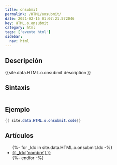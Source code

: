 ```yaml
---
title: onsubmit
permalink: /HTML/onsubmit/
date: 2021-02-15 01:07:21.572046
key: HTML.o.onsubmit
category: html
tags: ['evento html']
sidebar: 
  nav: html
---
```


## Descripción
{{site.data.HTML.o.onsubmit.description }}

## Sintaxis
~~~html
~~~

## Ejemplo
~~~java
{{ site.data.HTML.o.onsubmit.code}}
~~~

## Artículos
<ul>
{%- for _ldc in site.data.HTML.o.onsubmit.ldc -%}
   <li>
       <a href="{{_ldc['url'] }}">{{ _ldc['nombre'] }}</a>
   </li>
{%- endfor -%}
</ul>

